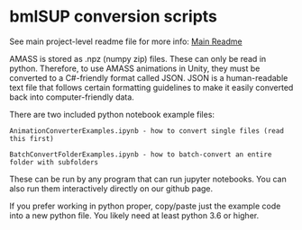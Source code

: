 # bmlSUP conversion scripts

See main project-level readme file for more info: [Main Readme](../README.md)


AMASS is stored as .npz (numpy zip) files. These can only be read in python. Therefore, to use AMASS animations in Unity, they must be converted to a C#-friendly format called JSON. JSON is a human-readable text file that follows certain formatting guidelines to make it easily converted back into computer-friendly data. 

There are two included python notebook example files:

```text
AnimationConverterExamples.ipynb - how to convert single files (read this first)

BatchConvertFolderExamples.ipynb - how to batch-convert an entire folder with subfolders
```

These can be run by any program that can run jupyter notebooks. You can also run them interactively directly on our github page.

If you prefer working in python proper, copy/paste just the example code into a new python file. You likely need at least python 3.6 or higher.
